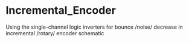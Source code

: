 # Incremental_Encoder
Using the single-channel logic inverters for bounce /noise/ decrease in incremental /rotary/ encoder schematic
